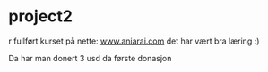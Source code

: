 # project2
r fullført kurset på nette: www.aniarai.com
det har vært bra læring :)


Da har man donert 3 usd da første donasjon

